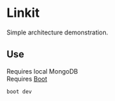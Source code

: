 # Linkit

Simple architecture demonstration.

## Use

Requires local MongoDB<br>
Requires [Boot](https://github.com/boot-clj/boot#install)

```sh
boot dev
```
